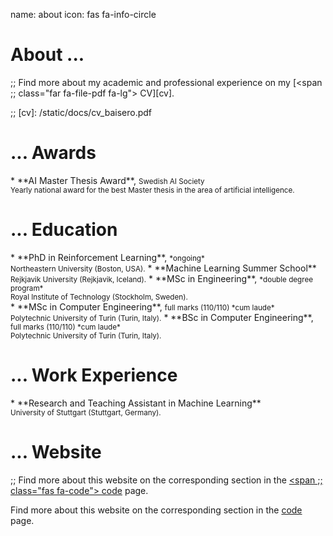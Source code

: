 name: about
icon: fas fa-info-circle

# About ...

;; Find more about my academic and professional experience on my [<span
;; class="far fa-file-pdf fa-lg"></span> CV][cv].

;; [cv]: /static/docs/cv_baisero.pdf

<span class="begin_article" id="awards"></span>

# ... Awards

<div class="before_lu"></div>
* <span class="fa-li"><span class="far fa-check-square"></span></span>
  **AI Master Thesis Award**, <small>Swedish AI Society</small> <br/>
  <small>Yearly national award for the best Master thesis in the area of
  artificial intelligence.</small>

<span class="end_article"></span>

<span class="begin_article" id="education"></span>

# ... Education

<div class="before_lu"></div>
* <span class="fa-li"><span class="far fa-square"></span></span>
  **PhD in Reinforcement Learning**, <small>*ongoing*</small> <br/>
  <small>Northeastern University (Boston, USA).</small>
* <span class="fa-li"><span class="far fa-check-square"></span></span>
  **Machine Learning Summer School** <br/>
  <small>Rejkjavik University (Rejkjavik, Iceland).</small>
* <span class="fa-li"><span class="far fa-check-square"></span></span>
  **MSc in Engineering**, <small>*double degree program*</small> <br/>
  <small>Royal Institute of Technology (Stockholm, Sweden).</small> <br/>
* <span class="fa-li"><span class="far fa-check-square"></span></span>
  **MSc in Computer Engineering**, <small>full marks (110/110) *cum laude*</small> <br/>
  <small>Polytechnic University of Turin (Turin, Italy).</small>
* <span class="fa-li"><span class="far fa-check-square"></span></span>
  **BSc in Computer Engineering**, <small>full marks (110/110) *cum laude*</small> <br/>
  <small>Polytechnic University of Turin (Turin, Italy).</small>

<span class="end_article"></span>

<span class="begin_article" id="work"></span>

# ... Work Experience

<div class="before_lu"></div>
* <span class="fa-li"><span class="far fa-check-square"></span></span>
  **Research and Teaching Assistant in Machine Learning** <br/>
  <small>University of Stuttgart (Stuttgart, Germany).</small>

<span class="end_article"></span>

<span class="begin_article" id="website"></span>

# ... Website

;; Find more about this website on the corresponding section in the [<span
;; class="fas fa-code"></span> code][code] page.

Find more about this website on the corresponding section in the [<span
class="fa-layers fa-fw"> <span class="fas fa-laptop"> </span> <span class="fas
fa-code" data-fa-transform="shrink-9 up-2"></span> </span> code][code] page.

[code]: /code#baise.ro

<span class="end_article"></span>
